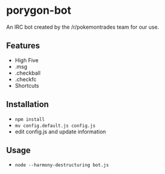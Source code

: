 # porygon-bot
An IRC bot created by the /r/pokemontrades team for our use.

## Features
* High Five
* .msg
* .checkball
* .checkfc
* Shortcuts

## Installation
* `npm install`
* `mv config.default.js config.js`
* edit config.js and update information

## Usage
* `node --harmony-destructuring bot.js`
